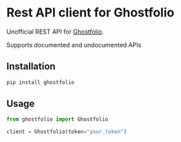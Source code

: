# Rest API client for Ghostfolio

Unofficial REST API for [Ghostfolio](https://ghostfol.io/).

Supports documented and undocumented APIs

## Installation

```bash
pip install ghostfolio
```

## Usage

```python
from ghostfolio import Ghostfolio

client = Ghostfolio(token="your_token")

```

